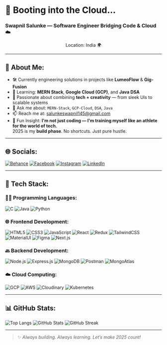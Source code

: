 <h1 >💾 Booting into the Cloud...</h1>
<h3 >Swapnil Salunke — Software Engineer Bridging Code & Cloud ☁️</h3>
<p align="center">Location: India 🌍</p>

---

## 🧩 About Me:

- 🛠️ Currently engineering solutions in projects like **LumeoFlow** & **Gig-Fusion**
- 🌱 Learning: **MERN Stack**, **Google Cloud (GCP)**, and **Java DSA**
- 🎨 Passionate about combining **tech + creativity** — from sleek UIs to scalable systems
- 💬 Ask me about: `MERN-Stack`, `GCP-Cloud`, `DSA`, `Java`
- 📫 Reach me at: [salunkeswapnil145@gmail.com](mailto:salunkeswapnil145@gmail.com)
- 🎯 Fun Insight: **I'm not just coding — I'm training myself like an athlete for the world of tech.**  
  2025 is my **build phase**. No shortcuts. Just pure hustle.

---

## 🌐 Socials:

[![Behance](https://img.shields.io/badge/Behance-0057FF?logo=behance&style=for-the-badge)](https://behance.net/)
[![Facebook](https://img.shields.io/badge/Facebook-1877F2?logo=facebook&style=for-the-badge)](https://facebook.com/)
[![Instagram](https://img.shields.io/badge/Instagram-E4405F?logo=instagram&style=for-the-badge)](https://instagram.com/)
[![LinkedIn](https://img.shields.io/badge/LinkedIn-blue?logo=linkedin&style=for-the-badge)](https://linkedin.com/)

---

## 🧰 Tech Stack:

### 🧑‍💻 Programming Languages:
![C](https://img.shields.io/badge/C-00599C?style=for-the-badge&logo=c)
![Java](https://img.shields.io/badge/Java-F8B800?style=for-the-badge&logo=java)
![Python](https://img.shields.io/badge/Python-306998?style=for-the-badge&logo=python)

### 🌐 Frontend Development:
![HTML5](https://img.shields.io/badge/HTML5-E34F26?style=for-the-badge&logo=html5)
![CSS3](https://img.shields.io/badge/CSS3-1572B6?style=for-the-badge&logo=css3)
![JavaScript](https://img.shields.io/badge/JavaScript-F7DF1E?style=for-the-badge&logo=javascript)
![React](https://img.shields.io/badge/React-61DAFB?style=for-the-badge&logo=react)
![Redux](https://img.shields.io/badge/Redux-764ABC?style=for-the-badge&logo=redux)
![TailwindCSS](https://img.shields.io/badge/TailwindCSS-06B6D4?style=for-the-badge&logo=tailwind-css)
![MaterialUI](https://img.shields.io/badge/MaterialUI-007FFF?style=for-the-badge&logo=material-ui)
![Figma](https://img.shields.io/badge/Figma-F24E1E?style=for-the-badge&logo=figma)
![Next.js](https://img.shields.io/badge/Next.js-000000?style=for-the-badge&logo=next.js)

### 🔙 Backend Development:
![Node.js](https://img.shields.io/badge/Node.js-339933?style=for-the-badge&logo=node.js)
![Express.js](https://img.shields.io/badge/Express.js-000000?style=for-the-badge&logo=express)
![MongoDB](https://img.shields.io/badge/MongoDB-47A248?style=for-the-badge&logo=mongodb)
![Postman](https://img.shields.io/badge/Postman-FF6C37?style=for-the-badge&logo=postman)
![MongoAtlas](https://img.shields.io/badge/MongoAtlas-47A248?style=for-the-badge&logo=mongodb)

### ☁️ Cloud Computing:
![GCP](https://img.shields.io/badge/GCP-4285F4?style=for-the-badge&logo=google-cloud)
![AWS](https://img.shields.io/badge/AWS-232F3E?style=for-the-badge&logo=amazon-aws)
![Cloudinary](https://img.shields.io/badge/Cloudinary-FF6A00?style=for-the-badge&logo=cloudinary)
![Kubernetes](https://img.shields.io/badge/Kubernetes-326CE5?style=for-the-badge&logo=kubernetes)




---

## 📊 GitHub Stats:

![Top Langs](https://github-readme-stats.vercel.app/api/top-langs/?username=SwapnilSalunke1625&layout=compact&theme=tokyonight)
![GitHub Stats](https://github-readme-stats.vercel.app/api?username=SwapnilSalunke1625&show_icons=true&theme=tokyonight)
![GitHub Streak](https://streak-stats.demolab.com?user=SwapnilSalunke1625&theme=tokyonight)

---

> ✨ _Always building. Always learning. Let’s make 2025 count!_
